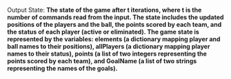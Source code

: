 Output State: **The state of the game after t iterations, where t is the number of commands read from the input. The state includes the updated positions of the players and the ball, the points scored by each team, and the status of each player (active or eliminated). The game state is represented by the variables: elements (a dictionary mapping player and ball names to their positions), allPlayers (a dictionary mapping player names to their status), points (a list of two integers representing the points scored by each team), and GoalName (a list of two strings representing the names of the goals).**